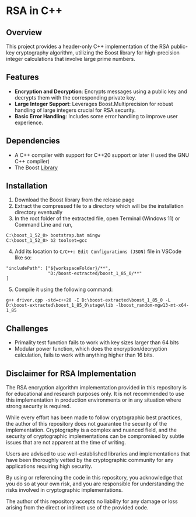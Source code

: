 # RSA in C++

## Overview
This project provides a header-only C++ implementation of the RSA public-key cryptography algorithm, utilizing the Boost library for high-precision integer calculations that involve large prime numbers.

## Features
- **Encryption and Decryption**: Encrypts messages using a public key and decrypts them with the corresponding private key.
- **Large Integer Support**: Leverages Boost.Multiprecision for robust handling of large integers crucial for RSA security.
- **Basic Error Handling**: Includes some error handling to improve user experience.

## Dependencies
- A C++ compiler with support for C++20 support or later (I used the GNU C++ compiler)
- The Boost [Library](https://www.boost.org/users/download/)

## Installation
1. Download the Boost library from the release page
2. Extract the compressed file to a directory which will be the installation directory eventually
3. In the root folder of the extracted file, open Terminal (Windows 11) or Command Line and run,
```
C:\boost_1_52_0> bootstrap.bat mingw
C:\boost_1_52_0> b2 toolset=gcc
```
4. Add its location to `C/C++: Edit Configurations (JSON)` file in VSCode like so:
```
"includePath": ["${workspaceFolder}/**",
                "D:/boost-extracted/boost_1_85_0/**"
]
```
5. Compile it using the following command:
```
g++ driver.cpp -std=c++20 -I D:\boost-extracted\boost_1_85_0 -L D:\boost-extracted\boost_1_85_0\stage\lib -lboost_random-mgw13-mt-x64-1_85
```

## Challenges
- Primality test function fails to work with key sizes larger than 64 bits
- Modular power function, which does the encryption/decryption calculation, fails to work with anything higher than 16 bits. 

## Disclaimer for RSA Implementation

The RSA encryption algorithm implementation provided in this repository is for educational and research purposes only. It is not recommended to use this implementation in production environments or in any situation where strong security is required.

While every effort has been made to follow cryptographic best practices, the author of this repository does not guarantee the security of the implementation. Cryptography is a complex and nuanced field, and the security of cryptographic implementations can be compromised by subtle issues that are not apparent at the time of writing.

Users are advised to use well-established libraries and implementations that have been thoroughly vetted by the cryptographic community for any applications requiring high security.

By using or referencing the code in this repository, you acknowledge that you do so at your own risk, and you are responsible for understanding the risks involved in cryptographic implementations.

The author of this repository accepts no liability for any damage or loss arising from the direct or indirect use of the provided code.

